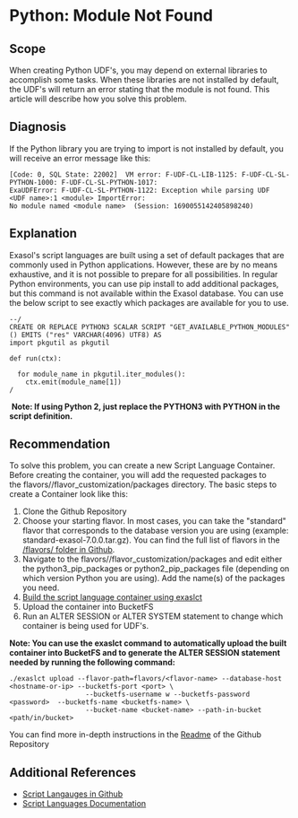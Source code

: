 # Python: Module Not Found 
## Scope

When creating Python UDF's, you may depend on external libraries to accomplish some tasks. When these libraries are not installed by default, the UDF's will return an error stating that the module is not found. This article will describe how you solve this problem.

## Diagnosis

If the Python library you are trying to import is not installed by default, you will receive an error message like this:


```markup
[Code: 0, SQL State: 22002]  VM error: F-UDF-CL-LIB-1125: F-UDF-CL-SL-PYTHON-1000: F-UDF-CL-SL-PYTHON-1017: 
ExaUDFError: F-UDF-CL-SL-PYTHON-1122: Exception while parsing UDF  <UDF name>:1 <module> ImportError: 
No module named <module name>  (Session: 1690055142405898240)
```
## Explanation

Exasol's script languages are built using a set of default packages that are commonly used in Python applications. However, these are by no means exhaustive, and it is not possible to prepare for all possibilities. In regular Python environments, you can use pip install to add additional packages, but this command is not available within the Exasol database. You can use the below script to see exactly which packages are available for you to use.


```markup
--/
CREATE OR REPLACE PYTHON3 SCALAR SCRIPT "GET_AVAILABLE_PYTHON_MODULES" () EMITS ("res" VARCHAR(4096) UTF8) AS
import pkgutil as pkgutil

def run(ctx):

  for module_name in pkgutil.iter_modules():
    ctx.emit(module_name[1])
/
```
 **Note: If using Python 2, just replace the PYTHON3 with PYTHON in the script definition.**

## Recommendation

To solve this problem, you can create a new Script Language Container. Before creating the container, you will add the requested packages to the flavors/<flavor>/flavor_customization/packages directory. The basic steps to create a Container look like this:

1. Clone the Github Repository
2. Choose your starting flavor. In most cases, you can take the "standard" flavor that corresponds to the database version you are using (example: standard-exasol-7.0.0.tar.gz). You can find the full list of flavors in the [/flavors/ folder in Github](https://github.com/exasol/script-languages-release/tree/master/flavors).
3. Navigate to the flavors/<flavor name>/flavor_customization/packages and edit either the python3_pip_packages or python2_pip_packages file (depending on which version Python you are using). Add the name(s) of the packages you need.
4. [Build the script language container using exaslct](https://github.com/exasol/script-languages-release#how-to-customize-an-existing-flavor)
5. Upload the container into BucketFS
6. Run an ALTER SESSION or ALTER SYSTEM statement to change which container is being used for UDF's.

**Note: You can use the exaslct command to automatically upload the built container into BucketFS and to generate the ALTER SESSION statement needed by running the following command:**


```markup
./exaslct upload --flavor-path=flavors/<flavor-name> --database-host <hostname-or-ip> --bucketfs-port <port> \ 
                   --bucketfs-username w --bucketfs-password <password>  --bucketfs-name <bucketfs-name> \
                   --bucket-name <bucket-name> --path-in-bucket <path/in/bucket>
```
You can find more in-depth instructions in the [Readme](https://github.com/exasol/script-languages-release#table-of-contents) of the Github Repository

## Additional References

* [Script Langauges in Github](https://github.com/exasol/script-languages-release)
* [Script Languages Documentation](https://docs.exasol.com/database_concepts/udf_scripts/adding_new_packages_script_languages.htm)
